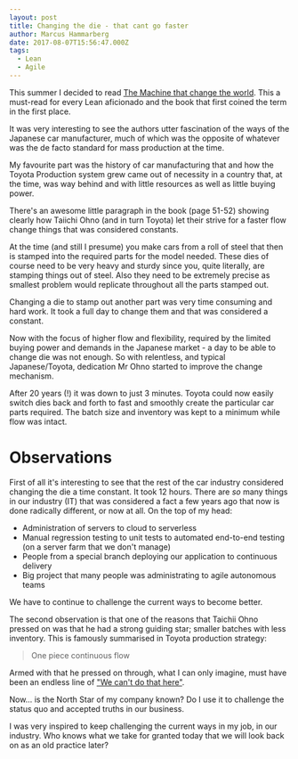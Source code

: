 ```yaml
---
layout: post
title: Changing the die - that cant go faster
author: Marcus Hammarberg
date: 2017-08-07T15:56:47.000Z
tags:
  - Lean
  - Agile
---
```


This summer I decided to read [The Machine that change the world](https://www.amazon.com/Machine-That-Changed-World-Revolutionizing/dp/0743299795). This a must-read for every Lean aficionado and the book that first coined the term in the first place.

It was very interesting to see the authors utter fascination of the ways of the Japanese car manufacturer, much of which was the opposite of whatever was the de facto standard for mass production at the time.

My favourite part was the history of car manufacturing that and how the Toyota Production system grew came out of necessity in a country that, at the time, was way behind and with little resources as well as little buying power.

<!-- excerpt-end -->

There's an awesome little paragraph in the book (page 51-52) showing clearly how Taiichi Ohno (and in turn Toyota) let their strive for a faster flow change things that was considered constants.

At the time (and still I presume) you make cars from a roll of steel that then is stamped into the required parts for the model needed. These dies of course need to be very heavy and sturdy since you, quite literally, are stamping things out of steel. Also they need to be extremely precise as smallest problem would replicate throughout all the parts stamped out.

Changing a die to stamp out another part was very time consuming and hard work. It took a full day to change them and that was considered a constant.

Now with the focus of higher flow and flexibility, required by the limited buying power and demands in the Japanese market - a day to be able to change die was not enough. So with relentless, and typical Japanese/Toyota, dedication Mr Ohno started to improve the change mechanism.

After 20 years (!) it was down to just 3 minutes. Toyota could now easily switch dies back and forth to fast and smoothly create the particular car parts required. The batch size and inventory was kept to a minimum while flow was intact.

# Observations

First of all it's interesting to see that the rest of the car industry considered changing the die a time constant. It took 12 hours. There are *so* many things in our industry (IT) that was considered a fact a few years ago that now is done radically different, or now at all. On the top of my head:

* Administration of servers to cloud to serverless
* Manual regression testing to unit tests to automated end-to-end testing (on a server farm that we don't manage)
* People from a special branch deploying our application to continuous delivery
* Big project that many people was administrating to agile autonomous teams

We have to continue to challenge the current ways to become better.

The second observation is that one of the reasons that Taichii Ohno pressed on was that he had a strong guiding star; smaller batches with less inventory. This is famously summarised in Toyota production strategy:

> One piece continuous flow

Armed with that he pressed on through, what I can only imagine, must have been an endless line of ["We can't do that here"](http://www.marcusoft.net/2016/09/that-will-not-work-here-and-toyota-kata-mindset.html).

Now… is the North Star of my company known? Do I use it to challenge the status quo and accepted truths in our business.

I was very inspired to keep challenging the current ways in my job, in our industry. Who knows what we take for granted today that we will look back on as an old practice later?
